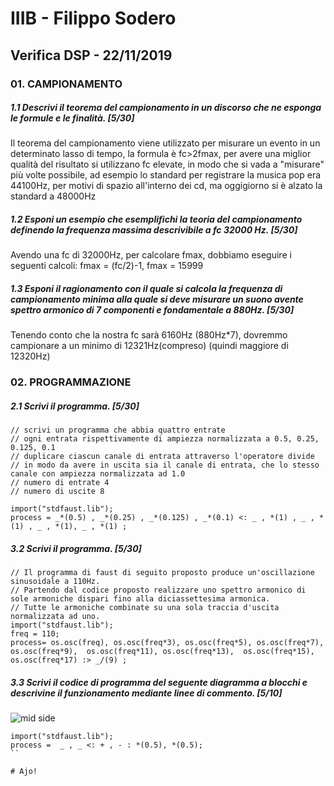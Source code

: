 # IIIB - Filippo Sodero

## Verifica DSP - 22/11/2019

### 01. CAMPIONAMENTO

##### 1.1 Descrivi il teorema del campionamento in un discorso che ne esponga le formule e le finalità. [5/30]

Il teorema del campionamento viene utilizzato per misurare un evento in un determinato lasso di tempo, la formula è fc>2fmax, per avere una miglior qualità del risultato si utilizzano fc elevate, in modo che si vada a "misurare" più volte possibile, ad esempio lo standard per registrare la musica pop era 44100Hz, per motivi di spazio all'interno dei cd, ma oggigiorno si è alzato la standard a 48000Hz

##### 1.2 Esponi un esempio che esemplifichi la teoria del campionamento definendo la frequenza massima descrivibile a _fc 32000 Hz_. [5/30]

Avendo una fc di 32000Hz, per calcolare fmax, dobbiamo eseguire i seguenti calcoli: fmax = (fc/2)-1, fmax = 15999

##### 1.3 Esponi il ragionamento con il quale si calcola la frequenza di campionamento minima alla quale si deve misurare un suono avente spettro armonico di 7 componenti e fondamentale a _880Hz_. [5/30]

Tenendo conto che la nostra fc sarà 6160Hz (880Hz*7), dovremmo campionare a un minimo di 12321Hz(compreso) (quindi maggiore di 12320Hz)

### 02. PROGRAMMAZIONE

##### 2.1 Scrivi il programma. [5/30]

```
// scrivi un programma che abbia quattro entrate
// ogni entrata rispettivamente di ampiezza normalizzata a 0.5, 0.25, 0.125, 0.1
// duplicare ciascun canale di entrata attraverso l'operatore divide
// in modo da avere in uscita sia il canale di entrata, che lo stesso canale con ampiezza normalizzata ad 1.0
// numero di entrate 4
// numero di uscite 8

import("stdfaust.lib");
process = _*(0.5) , _*(0.25) , _*(0.125) , _*(0.1) <: _ , *(1) , _ , *(1) , _ , *(1), _ , *(1) ;
```

##### 3.2 Scrivi il programma. [5/30]

```
// Il programma di faust di seguito proposto produce un'oscillazione sinusoidale a 110Hz.
// Partendo dal codice proposto realizzare uno spettro armonico di sole armoniche dispari fino alla diciassettesima armonica.
// Tutte le armoniche combinate su una sola traccia d'uscita normalizzata ad uno.
import("stdfaust.lib");
freq = 110;
process= os.osc(freq), os.osc(freq*3), os.osc(freq*5), os.osc(freq*7), os.osc(freq*9),  os.osc(freq*11), os.osc(freq*13),  os.osc(freq*15), os.osc(freq*17) :> _/(9) ;
```

##### 3.3 Scrivi il codice di programma del seguente diagramma a blocchi e descrivine il funzionamento mediante linee di commento. [5/10]

![mid side](https://github.com/LSSN/2019-11-22-3B-DSP/blob/master/process.svg)
```
import("stdfaust.lib");
process =  _ , _ <: + , - : *(0.5), *(0.5);
``

# Ajo!
